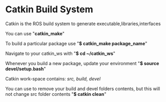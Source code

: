 # Catkin Build System

Catkin is the ROS build system to generate executable,libraries,interfaces

You can use "**catkin\_make**"

To build a particular package use "**$ catkin\_make package\_name**"

Navigate to your catkin\_ws with "**$ cd ~/catkin\_ws**"

Whenever you build a new package, update your environment "**$ source devel/setup.bash**"

Catkin work-space contains: _src, build, devel_ 

You can use to remove your build and devel folders contents, but this will not change src folder contents "**$ catkin clean**"



